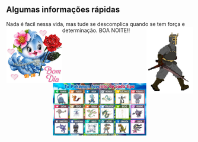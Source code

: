 <h2> Algumas informações rápidas</h2>

Nada é facil nessa vida, mas tude se descomplica quando se tem força e determinação. BOA NOITE!!
<img align="right" src=./walk.gif alt="teste" width=25% height=25%/>
<img align="left" src=./4b8274cdd4bb64b7ec094cd5c3d7d306.gif alt="teste" width=30% height=30%/>
<img align="right" src=./favoritos.jfif alt="SE VOCE N CONCORDA SAI FORA" width=50% height=50%/>
